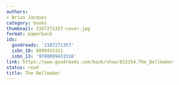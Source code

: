 ```yaml
---
authors:
- Brian Jacques
category: books
thumbnail: 2107271357-cover.jpg
format: paperback
ids:
  goodreads: '2107271357'
  isbn_10: 0099433311
  isbn_13: '9780099433316'
link: https://www.goodreads.com/book/show/815254.The_Bellmaker
status: read
title: The Bellmaker
---
```

